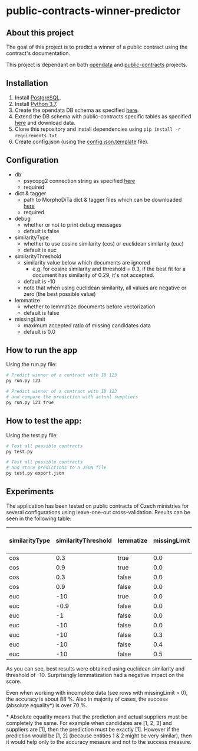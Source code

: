 # public-contracts-winner-predictor

## About this project
The goal of this project is to predict a winner of a public contract using the contract's documentation.

This project is dependant on both [opendata](https://github.com/opendatalabcz/opendata) and [public-contracts](https://github.com/opendatalabcz/public-contracts) projects.

## Installation
1. Install [PostgreSQL](https://www.postgresql.org/).
2. Install [Python 3.7](https://www.python.org/).
3. Create the opendata DB schema as specified [here](https://github.com/opendatalabcz/opendata/blob/master/docs/install.md).
4. Extend the DB schema with public-contracts specific tables as specified [here](https://github.com/opendatalabcz/public-contracts) and download data.
5. Clone this repository and install dependencies using `pip install -r requirements.txt`.
6. Create config.json (using the [config.json.template](config.json.template) file).

## Configuration
- db
  - psycopg2 connection string as specified [here](http://initd.org/psycopg/docs/module.html)
  - required
- dict & tagger
  - path to MorphoDiTa dict & tagger files which can be downloaded [here](http://ufal.mff.cuni.cz/morphodita/users-manual#czech-morfflex-pdt)
  - required
- debug
  - whether or not to print debug messages
  - default is false
- similarityType
  - whether to use cosine similarity (cos) or euclidean similarity (euc)
  - default is euc
- similarityThreshold
  - similarity value below which documents are ignored
    - e.g. for cosine similarity and threshold = 0.3, if the best fit for a document has similarity of 0.29, it's not accepted.
  - default is -10
  - note that when using euclidean similarity, all values are negative or zero (the best possible value)
- lemmatize
  - whether to lemmatize documents before vectorization
  - default is false
- missingLimit
  - maximum accepted ratio of missing candidates data
  - default is 0.0

## How to run the app
Using the run.py file:
```bash
# Predict winner of a contract with ID 123
py run.py 123

# Predict winner of a contract with ID 123
# and compare the prediction with actual suppliers
py run.py 123 true
```

## How to test the app:
Using the test.py file:
```bash
# Test all possible contracts
py test.py

# Test all possible contracts
# and store predictions to a JSON file
py test.py export.json
```

## Experiments
The application has been tested on public contracts of Czech ministries for several configurations using leave-one-out cross-validation. Results can be seen in the following table:

| similarityType | similarityThreshold | lemmatize | missingLimit | contracts amount | success (absolute equality\*) | accuracy |
|-|-|-|-|-|-|-|
| cos | 0.3 | true | 0.0 | 163 | 0.724 | 0.836 |
| cos | 0.9 | true | 0.0 | 163 | 0.736 | 0.862 |
| cos | 0.3 | false | 0.0 | 163 | 0.748 | 0.861 |
| cos | 0.9 | false | 0.0 | 163 | 0.755 | 0.871 |
| euc | -10 | true | 0.0 | 163 | 0.773 | 0.856 |
| euc | -0.9 | false | 0.0 | 163 | 0.773 | 0.867 |
| euc | -1 | false | 0.0 | 163 | 0.804 | 0.878 |
| euc | -10 | false | 0.0 | 163 | 0.804 | 0.881 |
| euc | -10 | false | 0.3 | 272 | 0.691 | 0.873 |
| euc | -10 | false | 0.4 | 350 | 0.706 | 0.881 |
| euc | -10 | false | 0.5 | 472 | 0.758 | 0.907 |

As you can see, best results were obtained using euclidean similarity and threshold of -10. Surprisingly lemmatization had a negative impact on the score.

Even when working with incomplete data (see rows with missingLimit > 0), the accuracy is about 88 %. Also in majority of cases, the success (absolute equality\*) is over 70 %.

\* Absolute equality means that the prediction and actual suppliers must be completely the same. For example when candidates are [1, 2, 3] and suppliers are [1], then the prediction must be exactly [1]. However if the prediction would be [1, 2] (because entities 1 & 2 might be very similar), then it would help only to the accuracy mesaure and not to the success measure.
